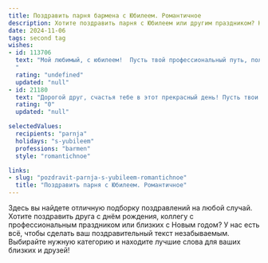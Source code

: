 ```yaml
---
title: Поздравить парня бармена с Юбилеем. Романтичное
description: Хотите поздравить парня с Юбилеем или другим праздником? Наш ИИ создаст незабываемое поздравление, а вы обязательно выделитесь среди других.  
date: 2024-11-06
tags: second tag
wishes:
- id: 113706
  text: "Мой любимый, с юбилеем!  Пусть твой профессиональный путь, полный волшебства смешивания напитков, будет таким же ярким и искристым, как твои глаза.  Ты — настоящий мастер своего дела,  а для меня — самый лучший и любимый человек на свете.  Пусть каждый прожитый год  приносит тебе радость, вдохновение и новые, незабываемые моменты.  Я люблю тебя!
  "
  rating: "undefined"
  updated: "null"
- id: 21180
  text: "Дорогой друг, счастья тебе в этот прекрасный день! Пусть твои руки, как бармен, смешивают не только коктейли, но и радостные моменты жизни. Желаю тебе неиссякаемого вдохновения, чтобы каждый твой день был наполнен яркими красками и теплом сердец, которые ты согреваешь своим умением. Пусть твоя жизнь всегда будет такой же гармоничной и приятной, как идеально приготовленный тобой напиток. С днем рождения, юбилей твой — это ещё один повод для радости и новых свершений!"
  rating: "0"
  updated: "null"

selectedValues:
  recipients: "parnja"
  holidays: "s-yubileem"
  professions: "barmen"
  style: "romantichnoe"

links:
- slug: "pozdravit-parnja-s-yubileem-romantichnoe"
  title: "Поздравить парня с Юбилеем. Романтичное"
---
```


Здесь вы найдете отличную подборку поздравлений на любой случай. 
Хотите поздравить друга с днём рождения, коллегу с профессиональным праздником или близких с Новым годом? У нас есть всё, чтобы сделать ваш поздравительный текст незабываемым. Выбирайте нужную категорию и находите лучшие слова для ваших близких и друзей!
